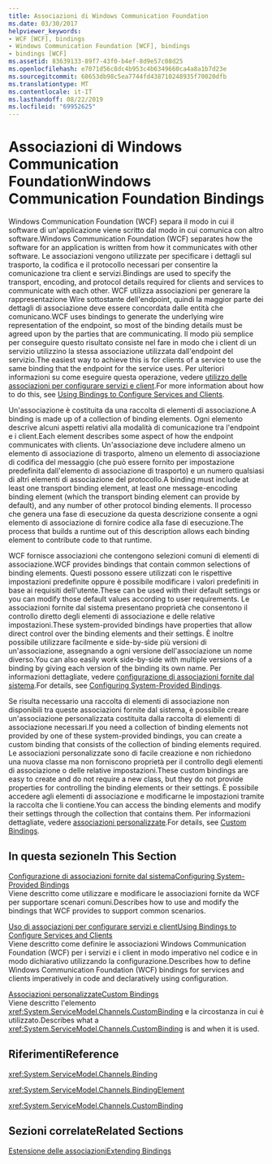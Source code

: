 ```yaml
---
title: Associazioni di Windows Communication Foundation
ms.date: 03/30/2017
helpviewer_keywords:
- WCF [WCF], bindings
- Windows Communication Foundation [WCF], bindings
- bindings [WCF]
ms.assetid: 83639133-89f7-43f0-b4ef-8d9e57c08d25
ms.openlocfilehash: e7071d56c8dc4b953c4b6349660ca4a8a1b7d23e
ms.sourcegitcommit: 68653db98c5ea7744fd438710248935f70020dfb
ms.translationtype: MT
ms.contentlocale: it-IT
ms.lasthandoff: 08/22/2019
ms.locfileid: "69952625"
---
```

# <a name="windows-communication-foundation-bindings"></a><span data-ttu-id="bfa1c-102">Associazioni di Windows Communication Foundation</span><span class="sxs-lookup"><span data-stu-id="bfa1c-102">Windows Communication Foundation Bindings</span></span>
<span data-ttu-id="bfa1c-103">Windows Communication Foundation (WCF) separa il modo in cui il software di un'applicazione viene scritto dal modo in cui comunica con altro software.</span><span class="sxs-lookup"><span data-stu-id="bfa1c-103">Windows Communication Foundation (WCF) separates how the software for an application is written from how it communicates with other software.</span></span> <span data-ttu-id="bfa1c-104">Le associazioni vengono utilizzate per specificare i dettagli sul trasporto, la codifica e il protocollo necessari per consentire la comunicazione tra client e servizi.</span><span class="sxs-lookup"><span data-stu-id="bfa1c-104">Bindings are used to specify the transport, encoding, and protocol details required for clients and services to communicate with each other.</span></span> <span data-ttu-id="bfa1c-105">WCF utilizza associazioni per generare la rappresentazione Wire sottostante dell'endpoint, quindi la maggior parte dei dettagli di associazione deve essere concordata dalle entità che comunicano.</span><span class="sxs-lookup"><span data-stu-id="bfa1c-105">WCF uses bindings to generate the underlying wire representation of the endpoint, so most of the binding details must be agreed upon by the parties that are communicating.</span></span> <span data-ttu-id="bfa1c-106">Il modo più semplice per conseguire questo risultato consiste nel fare in modo che i client di un servizio utilizzino la stessa associazione utilizzata dall'endpoint del servizio.</span><span class="sxs-lookup"><span data-stu-id="bfa1c-106">The easiest way to achieve this is for clients of a service to use the same binding that the endpoint for the service uses.</span></span> <span data-ttu-id="bfa1c-107">Per ulteriori informazioni su come eseguire questa operazione, vedere [utilizzo delle associazioni per configurare servizi e client](../using-bindings-to-configure-services-and-clients.md).</span><span class="sxs-lookup"><span data-stu-id="bfa1c-107">For more information about how to do this, see [Using Bindings to Configure Services and Clients](../using-bindings-to-configure-services-and-clients.md).</span></span>  
  
 <span data-ttu-id="bfa1c-108">Un'associazione è costituita da una raccolta di elementi di associazione.</span><span class="sxs-lookup"><span data-stu-id="bfa1c-108">A binding is made up of a collection of binding elements.</span></span> <span data-ttu-id="bfa1c-109">Ogni elemento descrive alcuni aspetti relativi alla modalità di comunicazione tra l'endpoint e i client.</span><span class="sxs-lookup"><span data-stu-id="bfa1c-109">Each element describes some aspect of how the endpoint communicates with clients.</span></span> <span data-ttu-id="bfa1c-110">Un'associazione deve includere almeno un elemento di associazione di trasporto, almeno un elemento di associazione di codifica del messaggio (che può essere fornito per impostazione predefinita dall'elemento di associazione di trasporto) e un numero qualsiasi di altri elementi di associazione del protocollo.</span><span class="sxs-lookup"><span data-stu-id="bfa1c-110">A binding must include at least one transport binding element, at least one message-encoding binding element (which the transport binding element can provide by default), and any number of other protocol binding elements.</span></span> <span data-ttu-id="bfa1c-111">Il processo che genera una fase di esecuzione da questa descrizione consente a ogni elemento di associazione di fornire codice alla fase di esecuzione.</span><span class="sxs-lookup"><span data-stu-id="bfa1c-111">The process that builds a runtime out of this description allows each binding element to contribute code to that runtime.</span></span>  
  
 <span data-ttu-id="bfa1c-112">WCF fornisce associazioni che contengono selezioni comuni di elementi di associazione.</span><span class="sxs-lookup"><span data-stu-id="bfa1c-112">WCF provides bindings that contain common selections of binding elements.</span></span> <span data-ttu-id="bfa1c-113">Questi possono essere utilizzati con le rispettive impostazioni predefinite oppure è possibile modificare i valori predefiniti in base ai requisiti dell'utente.</span><span class="sxs-lookup"><span data-stu-id="bfa1c-113">These can be used with their default settings or you can modify those default values according to user requirements.</span></span> <span data-ttu-id="bfa1c-114">Le associazioni fornite dal sistema presentano proprietà che consentono il controllo diretto degli elementi di associazione e delle relative impostazioni.</span><span class="sxs-lookup"><span data-stu-id="bfa1c-114">These system-provided bindings have properties that allow direct control over the binding elements and their settings.</span></span> <span data-ttu-id="bfa1c-115">È inoltre possibile utilizzare facilmente e side-by-side più versioni di un'associazione, assegnando a ogni versione dell'associazione un nome diverso.</span><span class="sxs-lookup"><span data-stu-id="bfa1c-115">You can also easily work side-by-side with multiple versions of a binding by giving each version of the binding its own name.</span></span> <span data-ttu-id="bfa1c-116">Per informazioni dettagliate, vedere [configurazione di associazioni fornite dal sistema](../../../../docs/framework/wcf/feature-details/configuring-system-provided-bindings.md).</span><span class="sxs-lookup"><span data-stu-id="bfa1c-116">For details, see [Configuring System-Provided Bindings](../../../../docs/framework/wcf/feature-details/configuring-system-provided-bindings.md).</span></span>  
  
 <span data-ttu-id="bfa1c-117">Se risulta necessario una raccolta di elementi di associazione non disponibili tra queste associazioni fornite dal sistema, è possibile creare un'associazione personalizzata costituita dalla raccolta di elementi di associazione necessari.</span><span class="sxs-lookup"><span data-stu-id="bfa1c-117">If you need a collection of binding elements not provided by one of these system-provided bindings, you can create a custom binding that consists of the collection of binding elements required.</span></span> <span data-ttu-id="bfa1c-118">Le associazioni personalizzate sono di facile creazione e non richiedono una nuova classe ma non forniscono proprietà per il controllo degli elementi di associazione o delle relative impostazioni.</span><span class="sxs-lookup"><span data-stu-id="bfa1c-118">These custom bindings are easy to create and do not require a new class, but they do not provide properties for controlling the binding elements or their settings.</span></span> <span data-ttu-id="bfa1c-119">È possibile accedere agli elementi di associazione e modificarne le impostazioni tramite la raccolta che li contiene.</span><span class="sxs-lookup"><span data-stu-id="bfa1c-119">You can access the binding elements and modify their settings through the collection that contains them.</span></span> <span data-ttu-id="bfa1c-120">Per informazioni dettagliate, vedere [associazioni personalizzate](../../../../docs/framework/wcf/extending/custom-bindings.md).</span><span class="sxs-lookup"><span data-stu-id="bfa1c-120">For details, see [Custom Bindings](../../../../docs/framework/wcf/extending/custom-bindings.md).</span></span>  
  
## <a name="in-this-section"></a><span data-ttu-id="bfa1c-121">In questa sezione</span><span class="sxs-lookup"><span data-stu-id="bfa1c-121">In This Section</span></span>  
 [<span data-ttu-id="bfa1c-122">Configurazione di associazioni fornite dal sistema</span><span class="sxs-lookup"><span data-stu-id="bfa1c-122">Configuring System-Provided Bindings</span></span>](../../../../docs/framework/wcf/feature-details/configuring-system-provided-bindings.md)  
 <span data-ttu-id="bfa1c-123">Viene descritto come utilizzare e modificare le associazioni fornite da WCF per supportare scenari comuni.</span><span class="sxs-lookup"><span data-stu-id="bfa1c-123">Describes how to use and modify the bindings that WCF provides to support common scenarios.</span></span>  
  
 [<span data-ttu-id="bfa1c-124">Uso di associazioni per configurare servizi e client</span><span class="sxs-lookup"><span data-stu-id="bfa1c-124">Using Bindings to Configure Services and Clients</span></span>](../../../../docs/framework/wcf/using-bindings-to-configure-services-and-clients.md)  
 <span data-ttu-id="bfa1c-125">Viene descritto come definire le associazioni Windows Communication Foundation (WCF) per i servizi e i client in modo imperativo nel codice e in modo dichiarativo utilizzando la configurazione.</span><span class="sxs-lookup"><span data-stu-id="bfa1c-125">Describes how to define Windows Communication Foundation (WCF) bindings for services and clients imperatively in code and declaratively using configuration.</span></span>  
  
 [<span data-ttu-id="bfa1c-126">Associazioni personalizzate</span><span class="sxs-lookup"><span data-stu-id="bfa1c-126">Custom Bindings</span></span>](../../../../docs/framework/wcf/extending/custom-bindings.md)  
 <span data-ttu-id="bfa1c-127">Viene descritto l'elemento <xref:System.ServiceModel.Channels.CustomBinding> e la circostanza in cui è utilizzato.</span><span class="sxs-lookup"><span data-stu-id="bfa1c-127">Describes what a <xref:System.ServiceModel.Channels.CustomBinding> is and when it is used.</span></span>  
  
## <a name="reference"></a><span data-ttu-id="bfa1c-128">Riferimenti</span><span class="sxs-lookup"><span data-stu-id="bfa1c-128">Reference</span></span>  
 <xref:System.ServiceModel.Channels.Binding>  
  
 <xref:System.ServiceModel.Channels.BindingElement>  
  
 <xref:System.ServiceModel.Channels.CustomBinding>  
  
## <a name="related-sections"></a><span data-ttu-id="bfa1c-129">Sezioni correlate</span><span class="sxs-lookup"><span data-stu-id="bfa1c-129">Related Sections</span></span>  
 [<span data-ttu-id="bfa1c-130">Estensione delle associazioni</span><span class="sxs-lookup"><span data-stu-id="bfa1c-130">Extending Bindings</span></span>](../../../../docs/framework/wcf/extending/extending-bindings.md)
